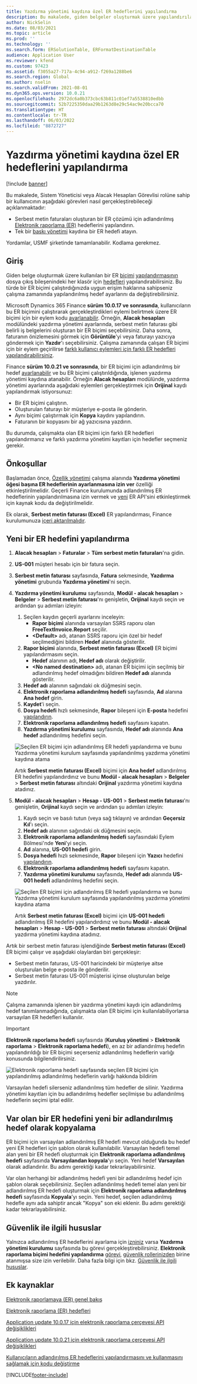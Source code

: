 ```yaml
---
title: Yazdırma yönetimi kaydına özel ER hedeflerini yapılandırma
description: Bu makalede, giden belgeler oluşturmak üzere yapılandırılan bir Elektronik raporlama (ER) biçimi için yazdırma yönetimi kaydına özel hedeflerin nasıl yapılandırılacağı açıklanmaktadır.
author: NickSelin
ms.date: 08/03/2021
ms.topic: article
ms.prod: ''
ms.technology: ''
ms.search.form: ERSolutionTable, ERFormatDestinationTable
audience: Application User
ms.reviewer: kfend
ms.custom: 97423
ms.assetid: f3055a27-717a-4c94-a912-f269a1288be6
ms.search.region: Global
ms.author: nselin
ms.search.validFrom: 2021-08-01
ms.dyn365.ops.version: 10.0.21
ms.openlocfilehash: 2972dc6a0b373cbc63b811c01ef7a5538810edbb
ms.sourcegitcommit: 52b7225350daa29b1263d8e29c54ac9e20bcca70
ms.translationtype: HT
ms.contentlocale: tr-TR
ms.lasthandoff: 06/03/2022
ms.locfileid: "8872727"
---
```

# <a name="configure-print-management-record-specific-er-destinations"></a>Yazdırma yönetimi kaydına özel ER hedeflerini yapılandırma

[!include [banner](../includes/banner.md)]

Bu makalede, Sistem Yöneticisi veya Alacak Hesapları Görevlisi rolüne sahip bir kullanıcının aşağıdaki görevleri nasıl gerçekleştirebileceği açıklanmaktadır:

- Serbest metin faturaları oluşturan bir ER çözümü için adlandırılmış [Elektronik raporlama (ER)](general-electronic-reporting.md) hedeflerini yapılandırın.
- Tek bir [baskı yönetimi](document-reporting-services.md) kaydına bir ER hedefi atayın.

Yordamlar, USMF şirketinde tamamlanabilir. Kodlama gerekmez.

## <a name="introduction"></a>Giriş

Giden belge oluşturmak üzere kullanılan bir ER [biçimi](general-electronic-reporting.md) [yapılandırmasının](general-electronic-reporting.md#Configuration) dosya çıkış bileşenindeki her klasör için [hedefleri](electronic-reporting-destinations.md) yapılandırabilirsiniz. Bu türde bir ER biçimi çalıştırdığınızda uygun erişim haklarına sahipseniz çalışma zamanında yapılandırılmış hedef ayarlarını da değiştirebilirsiniz.

Microsoft Dynamics 365 Finance **sürüm 10.0.17 ve sonrasında**, kullanıcıların bu ER biçimini çalıştırarak gerçekleştirdikleri eylemi belirtmek üzere ER biçimi için bir eylem kodu [ayarlanabilir](er-apis-app10-0-17.md). Örneğin, **Alacak hesapları** modülündeki yazdırma yönetimi ayarlarında, serbest metin faturası gibi belirli iş belgelerini oluşturan bir ER biçimi seçebilirsiniz. Daha sonra, faturanın önizlemesini görmek için **Görüntüle**'yi veya faturayı yazıcıya göndermek için **Yazdır**'ı seçebilirsiniz. Çalışma zamanında çalışan ER biçimi için bir eylem geçirilirse [farklı kullanıcı eylemleri için farklı ER hedefleri yapılandırabilirsiniz](er-action-dependent-destinations.md).

Finance **sürüm 10.0.21 ve sonrasında**, bir ER biçimi için adlandırılmış bir hedef [ayarlanabilir](er-apis-app10-0-21.md) ve bu ER biçimi çalıştırıldığında, işlenen yazdırma yönetimi kaydına atanabilir. Örneğin **Alacak hesapları** modülünde, yazdırma yönetimi ayarlarında aşağıdaki eylemleri gerçekleştirmek için **Orijinal** kaydı yapılandırmak istiyorsunuz:

- Bir ER biçimi çalıştırın.
- Oluşturulan faturayı bir müşteriye e-posta ile gönderin.
- Aynı biçimi çalıştırmak için **Kopya** kaydını yapılandırın.
- Faturanın bir kopyasını bir ağ yazıcısına yazdırın.

Bu durumda, çalışmakta olan ER biçimi için farklı ER hedefleri yapılandırmanız ve farklı yazdırma yönetimi kayıtları için hedefler seçmeniz gerekir.

## <a name="prerequisites"></a>Önkoşullar

Başlamadan önce, [Özellik yönetimi](../../fin-ops/get-started/feature-management/feature-management-overview.md#the-feature-management-workspace) çalışma alanında **Yazdırma yönetimi öğesi başına ER hedeflerinin ayarlanmasına izin ver** özelliği etkinleştirilmelidir. Geçerli Finance kurulumunda adlandırılmış ER hedeflerinin yapılandırılmasına izin vermek ve [yeni](er-apis-app10-0-21.md) ER API'sini etkinleştirmek için kaynak kodu da değiştirilmelidir.

Ek olarak, **Serbest metin faturası (Excel)** ER yapılandırması, Finance kurulumunuza [içeri aktarılmalıdır](er-download-configurations-global-repo.md).

## <a name="configure-a-new-er-destination"></a>Yeni bir ER hedefini yapılandırma

1. **Alacak hesapları** \> **Faturalar** \> **Tüm serbest metin faturaları**'na gidin.
2. **US-001** müşteri hesabı için bir fatura seçin.
3. **Serbest metin faturası** sayfasında, **Fatura** sekmesinde, **Yazdırma yönetimi** grubunda **Yazdırma yönetimi**'ni seçin.
4. **Yazdırma yönetimi kurulumu** sayfasında, **Modül - alacak hesapları** \> **Belgeler** \> **Serbest metin faturası**'nı genişletin, **Orijinal** kaydı seçin ve ardından şu adımları izleyin:

    1.  Seçilen kaydın geçerli ayarlarını inceleyin:
        -   **Rapor biçimi** alanında varsayılan SSRS raporu olan **FreeTextInvoice.Report** seçilir.
        -   **\<Default\>** adı, atanan SSRS raporu için özel bir hedef seçilmediğini bildiren **Hedef** alanında gösterilir. 
    2.  **Rapor biçimi** alanında, **Serbest metin faturası (Excel)** ER biçimi yapılandırmasını seçin.
        -   **Hedef** alanının adı, **Hedef adı** olarak değiştirilir.
        -   **\<No named destination\>** adı, atanan ER biçimi için seçilmiş bir adlandırılmış hedef olmadığını bildiren **Hedef adı** alanında gösterilir.
    3.  **Hedef adı** alanının sağındaki ok düğmesini seçin.    
    4. **Elektronik raporlama adlandırılmış hedefi** sayfasında, **Ad** alanına **Ana hedef** girin.
    5. **Kaydet**'i seçin.
    6. **Dosya hedefi** hızlı sekmesinde, **Rapor** bileşeni için **E-posta** hedefini [yapılandırın](er-destination-type-email.md).
    7. **Elektronik raporlama adlandırılmış hedefi** sayfasını kapatın.
    8. **Yazdırma yönetimi kurulumu** sayfasında, **Hedef adı** alanında **Ana hedef** adlandırılmış hedefini seçin.

    ![Seçilen ER biçimi için adlandırılmış ER hedefi yapılandırma ve bunu Yazdırma yönetimi kurulum sayfasında yapılandırılmış yazdırma yönetimi kaydına atama](./media/er-named-destinations-01.gif)

    Artık **Serbest metin faturası (Excel)** biçimi için **Ana hedef** adlandırılmış ER hedefini yapılandırdınız ve bunu **Modül - alacak hesapları** \> **Belgeler** \> **Serbest metin faturası** altındaki **Orijinal** yazdırma yönetimi kaydına atadınız.

5. **Modül - alacak hesapları** \> **Hesap - US-001** \> **Serbest metin faturası**'nı genişletin, **Orijinal** kaydı seçin ve ardından şu adımları izleyin:

    1. Kaydı seçin ve basılı tutun (veya sağ tıklayın) ve ardından **Geçersiz Kıl**'ı seçin.
    2. **Hedef adı** alanının sağındaki ok düğmesini seçin.
    3. **Elektronik raporlama adlandırılmış hedefi** sayfasındaki Eylem Bölmesi'nde **Yeni**'yi seçin.
    4. **Ad** alanına, **US-001 hedefi** girin.
    5. **Dosya hedefi** hızlı sekmesinde, **Rapor** bileşeni için **Yazıcı** hedefini [yapılandırın](er-destination-type-print.md).
    6. **Elektronik raporlama adlandırılmış hedefi** sayfasını kapatın.
    7. **Yazdırma yönetimi kurulumu** sayfasında, **Hedef adı** alanında **US-001 hedefi** adlandırılmış hedefini seçin.

    ![Seçilen ER biçimi için adlandırılmış ER hedefi yapılandırma ve bunu Yazdırma yönetimi kurulum sayfasında yapılandırılmış yazdırma yönetimi kaydına atama](./media/er-named-destinations-02.gif)

    Artık **Serbest metin faturası (Excel)** biçimi için **US-001 hedefi** adlandırılmış ER hedefini yapılandırdınız ve bunu **Modül - alacak hesapları** \> **Hesap - US-001** \> **Serbest metin faturası** altındaki **Orijinal** yazdırma yönetimi kaydına atadınız.

Artık bir serbest metin faturası işlendiğinde **Serbest metin faturası (Excel)** ER biçimi çalışır ve aşağıdaki olaylardan biri gerçekleşir:

- Serbest metin faturası, US-001 haricindeki bir müşteriye aitse oluşturulan belge e-posta ile gönderilir.
- Serbest metin faturası US-001 müşterisi içinse oluşturulan belge yazdırılır.

> [!NOTE]
> Çalışma zamanında işlenen bir yazdırma yönetimi kaydı için adlandırılmış hedef tanımlanmadığında, çalışmakta olan ER biçimi için kullanılabiliyorlarsa varsayılan ER hedefleri kullanılır.

> [!IMPORTANT]
> **Elektronik raporlama hedefi** sayfasında (**Kuruluş yönetimi** \> **Elektronik raporlama** \> **Elektronik raporlama hedefi**), en az bir adlandırılmış hedefin yapılandırıldığı bir ER biçimi seçerseniz adlandırılmış hedeflerin varlığı konusunda bilgilendirilirsiniz.
>
> ![Elektronik raporlama hedefi sayfasında seçilen ER biçimi için yapılandırılmış adlandırılmış hedeflerin varlığı hakkında bildirim](./media/er-named-destinations-03.png)
>
> Varsayılan hedefi silerseniz adlandırılmış tüm hedefler de silinir. Yazdırma yönetimi kayıtları için bu adlandırılmış hedefler seçilmişse bu adlandırılmış hedeflerin seçimi iptal edilir.

## <a name="copy-an-existing-er-destination-as-a-new-named-destination"></a>Var olan bir ER hedefini yeni bir adlandırılmış hedef olarak kopyalama

ER biçimi için varsayılan adlandırılmış ER hedefi mevcut olduğunda bu hedef yeni ER hedefleri için şablon olarak kullanılabilir. Varsayılan hedefi temel alan yeni bir ER hedefi oluşturmak için **Elektronik raporlama adlandırılmış hedefi** sayfasında **Varsayılandan kopyala**'yı seçin. Yeni hedef **Varsayılan** olarak adlandırılır. Bu adımı gerektiği kadar tekrarlayabilirsiniz.

Var olan herhangi bir adlandırılmış hedefi yeni bir adlandırılmış hedef için şablon olarak seçebilirsiniz. Seçilen adlandırılmış hedefi temel alan yeni bir adlandırılmış ER hedefi oluşturmak için **Elektronik raporlama adlandırılmış hedefi** sayfasında **Kopyala**'yı seçin. Yeni hedef, seçilen adlandırılmış hedefle aynı ada sahiptir ancak "Kopya" son eki eklenir. Bu adımı gerektiği kadar tekrarlayabilirsiniz.

## <a name="security-considerations"></a>Güvenlik ile ilgili hususlar

Yalnızca adlandırılmış ER hedeflerini ayarlama için [izniniz](../sysadmin/role-based-security.md#permissions) varsa **Yazdırma yönetimi kurulumu** sayfasında bu görevi gerçekleştirebilirsiniz. **Elektronik raporlama biçimi hedefini yapılandırma** [görevi](../sysadmin/role-based-security.md#duties), [güvenlik rollerinizden](../sysadmin/role-based-security.md#security-roles) birine atanmışsa size izin verilebilir. Daha fazla bilgi için bkz. [Güvenlik ile ilgili hususlar](electronic-reporting-destinations.md#security-considerations).

## <a name="additional-resources"></a>Ek kaynaklar

[Elektronik raporlamaya (ER) genel bakış](general-electronic-reporting.md)

[Elektronik raporlama (ER) hedefleri](electronic-reporting-destinations.md)

[Application update 10.0.17 için elektronik raporlama çerçevesi API değişiklikleri](er-apis-app10-0-17.md)

[Application update 10.0.21 için elektronik raporlama çerçevesi API değişiklikleri](er-apis-app10-0-21.md)

[Kullanıcıların adlandırılmış ER hedeflerini yapılandırmasını ve kullanmasını sağlamak için kodu değiştirme](er-api-named-destinations.md)

[!INCLUDE[footer-include](../../../includes/footer-banner.md)]
